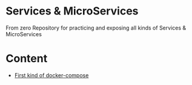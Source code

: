 # Services & MicroServices
From zero Repository for practicing and exposing all kinds of Services & MicroServices

# Content
* [First kind of docker-compose](https://github.com/yardenivry/ServicesAndMicroServices/tree/main/First-Docker-Compose)
